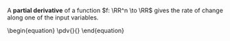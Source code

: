 A **partial derivative** of a function $f: \RR^n \to \RR$ gives the rate of change along one of the input variables.

\begin{equation}
\pdv{}{}
\end{equation}